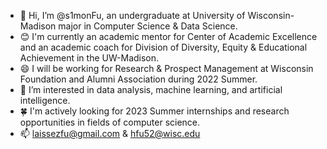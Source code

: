 - 👋 Hi, I’m @s1monFu, an undergraduate at University of Wisconsin-Madison major in Computer Science & Data Science.
- 😊 I'm currently an academic mentor for Center of Academic Excellence and an academic coach for Division of Diversity, Equity & Educational Achievement in the UW-Madison.
- 😄 I will be working for Research & Prospect Management at Wisconsin Foundation and Alumni Association during 2022 Summer.
- 👀 I’m interested in data analysis, machine learning, and artificial intelligence.
- 🍀 I'm actively looking for 2023 Summer internships and research opportunities in fields of computer science.
- 📫 laissezfu@gmail.com & hfu52@wisc.edu

